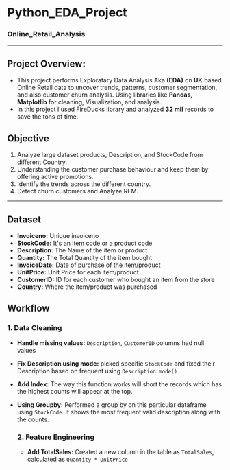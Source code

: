 # Python_EDA_Project
### Online_Retail_Analysis

---

## Project Overview:
- This project performs Exploratary Data Analysis Aka **(EDA)** on **UK** based Online Retail data to uncover trends, patterns, customer segmentation, and also customer churn analysis. Using libraries like **Pandas, Matplotlib** for cleaning, Visualization, and analysis.
- In this project I used FireDucks library and analyzed **32 mil** records to save the tons of time.

## Objective
1. Analyze large dataset products, Description, and StockCode from different Country.
2. Understanding the customer purchase behaviour and keep them by offering active promotions.
3. Identify the trends across the different country.
4. Detect churn customers and Analyze RFM.

---

## Dataset
- **Invoiceno:** Unique invoiceno 
- **StockCode:** It's an item code or a product code
- **Description:** The Name of the item or product
- **Quantity:** The Total Quantity of the item bought
- **InvoiceDate:** Date of purchase of the item/product
- **UnitPrice:** Unit Price for each item/product
- **CustomerID:** ID for each customer who bought an item from the store
- **Country:** Where the item/product was purchased

## Workflow

### 1. Data Cleaning
- **Handle missing values:** `Description`, `CustomerID` columns had null values
- **Fix Description using mode:** picked specific `StockCode` and fixed their Description based on frequent using `Description.mode()`
- **Add Index:** The way this function works will short the records which has the highest counts will appear at the top.
- **Using Groupby:** Performed a group by on this particular dataframe using `StockCode`. It shows the most frequent valid description along with the counts.

  ### 2. Feature Engineering
  - **Add TotalSales:** Created a new column in the table as `TotalSales`, calculated as `Quantity * UnitPrice`
  




















